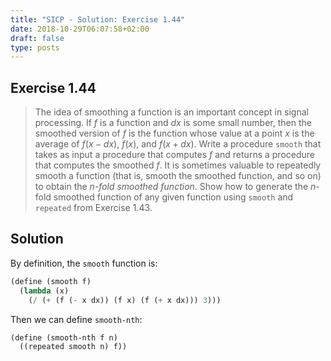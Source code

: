 ```yaml
---
title: "SICP - Solution: Exercise 1.44"
date: 2018-10-29T06:07:58+02:00
draft: false
type: posts
---
```


## Exercise 1.44

> The idea of smoothing a function is an important concept in signal processing. If $f$ is a function and $dx$ is some small number, then the smoothed version of $f$ is the function whose value at a point $x$ is the average of ${f(x-dx)}$, ${f(x)}$, and ${f(x+dx)}$. Write a procedure `smooth` that takes as input a procedure that computes $f$ and returns a procedure that computes the smoothed $f$. It is sometimes valuable to repeatedly smooth a function (that is, smooth the smoothed function, and so on) to obtain the _n-fold smoothed function_. Show how to generate the $n$-fold smoothed function of any given function using `smooth` and `repeated` from Exercise 1.43.

## Solution

By definition, the `smooth` function is:

```scheme
(define (smooth f)
  (lambda (x)
    (/ (+ (f (- x dx)) (f x) (f (+ x dx))) 3)))
```

Then we can define `smooth-nth`:

```scheme
(define (smooth-nth f n)
  ((repeated smooth n) f))
```
